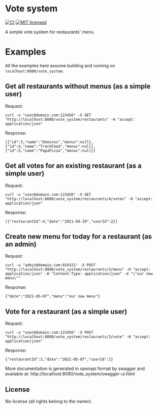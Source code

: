 # Vote system
[![CI](https://github.com/mbuiakova/vote_system/actions/workflows/ci.yml/badge.svg)](https://github.com/mbuiakova/vote_system/actions/workflows/ci.yml)
[![MIT licensed](https://img.shields.io/badge/license-no--license-lightgrey)](./LICENSE)

A simple vote system for restaurants' menu.

# Examples

All the examples here assume building and running on `localhost:8080/vote_system`.

## Get all restaurants without menus (as a simple user)

Request:
```
curl -u "user@domain.com:123456" -X GET "http://localhost:8080/vote_system/restaurants" -H "accept: application/json"
```
Response:
```
[{"id":3,"name":"Dominos","menus":null},{"id":4,"name":"TrackFood","menus":null},{"id":5,"name":"PapaPizza","menus":null}]
```

## Get all votes for an existing restaurant (as a simple user)

Request:
```
curl -u "user@domain.com:123456" -X GET "http://localhost:8080/vote_system/restaurants/4/votes" -H "accept: application/json"
```

Response:
```
[{"restaurantId":4,"date":"2021-04-20","userId":2}]
```


## Create new menu for today for a restaurant (as an admin)

Request:
```
curl -u "admin@domain.com:654321" -X POST "http://localhost:8080/vote_system/restaurants/3/menu" -H "accept: application/json" -H "Content-Type: application/json" -d "\"our new menu\""
```

Response:
```
{"date":"2021-05-07","menu":"our new menu"}
```


## Vote for a restaurant (as a simple user)

Request:
```
curl -u "user@domain.com:123456" -X POST "http://localhost:8080/vote_system/restaurants/3/vote" -H "accept: application/json"
```

Response:
```
{"restaurantId":3,"date":"2021-05-07","userId":1}
```

More documentation is generated in openapi format by swagger and available at: http://localhost:8080/vote_system/swagger-ui.html

## License
No-license (all rights belong to the owner).